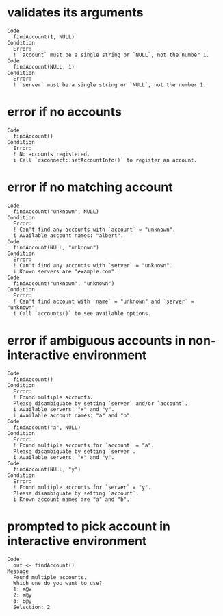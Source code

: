 # validates its arguments

    Code
      findAccount(1, NULL)
    Condition
      Error:
      ! `account` must be a single string or `NULL`, not the number 1.
    Code
      findAccount(NULL, 1)
    Condition
      Error:
      ! `server` must be a single string or `NULL`, not the number 1.

# error if no accounts

    Code
      findAccount()
    Condition
      Error:
      ! No accounts registered.
      i Call `rsconnect::setAccountInfo()` to register an account.

# error if no matching account

    Code
      findAccount("unknown", NULL)
    Condition
      Error:
      ! Can't find any accounts with `account` = "unknown".
      i Available account names: "albert".
    Code
      findAccount(NULL, "unknown")
    Condition
      Error:
      ! Can't find any accounts with `server` = "unknown".
      i Known servers are "example.com".
    Code
      findAccount("unknown", "unknown")
    Condition
      Error:
      ! Can't find account with `name` = "unknown" and `server` = "unknown"
      i Call `accounts()` to see available options.

# error if ambiguous accounts in non-interactive environment

    Code
      findAccount()
    Condition
      Error:
      ! Found multiple accounts.
      Please disambiguate by setting `server` and/or `account`.
      i Available servers: "x" and "y".
      i Available account names: "a" and "b".
    Code
      findAccount("a", NULL)
    Condition
      Error:
      ! Found multiple accounts for `account` = "a".
      Please disambiguate by setting `server`.
      i Available servers: "x" and "y".
    Code
      findAccount(NULL, "y")
    Condition
      Error:
      ! Found multiple accounts for `server` = "y".
      Please disambiguate by setting `account`.
      i Known account names are "a" and "b".

# prompted to pick account in interactive environment

    Code
      out <- findAccount()
    Message
      Found multiple accounts.
      Which one do you want to use?
      1: a@x
      2: a@y
      3: b@y
      Selection: 2

